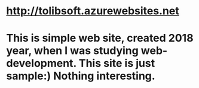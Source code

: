 #  http://tolibsoft.azurewebsites.net
# This is simple web site, created 2018 year, when I was studying web-development. This site is just sample:) Nothing interesting. 
